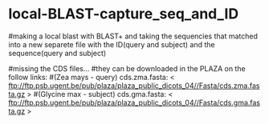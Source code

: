 # local-BLAST-capture_seq_and_ID

#making a local blast with BLAST+ and taking the sequencies that matched into a new separete file with the ID(query and subject) and the sequence(query and subject)

#missing the CDS files...
  #they can be downloaded in the PLAZA on the follow links:
    #(Zea mays - query) cds.zma.fasta: < ftp://ftp.psb.ugent.be/pub/plaza/plaza_public_dicots_04//Fasta/cds.zma.fasta.gz >
    #(Glycine max - subject) cds.gma.fasta: < ftp://ftp.psb.ugent.be/pub/plaza/plaza_public_dicots_04//Fasta/cds.gma.fasta.gz >

